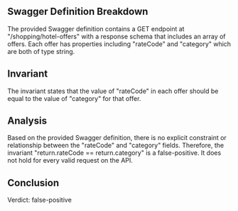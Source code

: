 ## Swagger Definition Breakdown
The provided Swagger definition contains a GET endpoint at "/shopping/hotel-offers" with a response schema that includes an array of offers. Each offer has properties including "rateCode" and "category" which are both of type string.

## Invariant
The invariant states that the value of "rateCode" in each offer should be equal to the value of "category" for that offer.

## Analysis
Based on the provided Swagger definition, there is no explicit constraint or relationship between the "rateCode" and "category" fields. Therefore, the invariant "return.rateCode == return.category" is a false-positive. It does not hold for every valid request on the API.

## Conclusion
Verdict: false-positive
